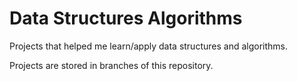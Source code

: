 # Data Structures Algorithms
Projects that helped me learn/apply data structures and algorithms.

Projects are stored in branches of this repository.
